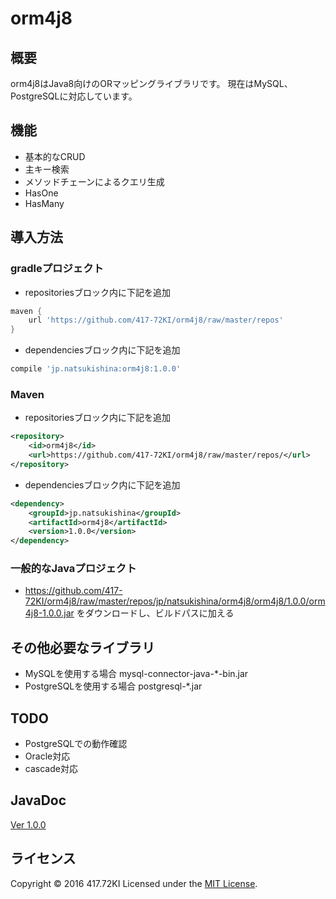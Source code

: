 # orm4j8

## 概要

orm4j8はJava8向けのORマッピングライブラリです。
現在はMySQL、PostgreSQLに対応しています。

## 機能

* 基本的なCRUD
* 主キー検索
* メソッドチェーンによるクエリ生成
* HasOne
* HasMany

## 導入方法

### gradleプロジェクト

* repositoriesブロック内に下記を追加
```groovy
maven {
	url 'https://github.com/417-72KI/orm4j8/raw/master/repos'
}
```
* dependenciesブロック内に下記を追加
```groovy
compile 'jp.natsukishina:orm4j8:1.0.0'
```

### Maven

* repositoriesブロック内に下記を追加

```xml
<repository>
	<id>orm4j8</id>
	<url>https://github.com/417-72KI/orm4j8/raw/master/repos/</url>
</repository>
```
* dependenciesブロック内に下記を追加
```xml
<dependency>
	<groupId>jp.natsukishina</groupId>
	<artifactId>orm4j8</artifactId>
	<version>1.0.0</version>
</dependency>
```

### 一般的なJavaプロジェクト
* https://github.com/417-72KI/orm4j8/raw/master/repos/jp/natsukishina/orm4j8/orm4j8/1.0.0/orm4j8-1.0.0.jar
  をダウンロードし、ビルドパスに加える

## その他必要なライブラリ

* MySQLを使用する場合  mysql-connector-java-*-bin.jar
* PostgreSQLを使用する場合  postgresql-*.jar

## TODO

* PostgreSQLでの動作確認
* Oracle対応
* cascade対応

## JavaDoc

[Ver 1.0.0](http://417-72ki.github.io/orm4j8/javadoc/1.0.0/)

## ライセンス

Copyright &copy; 2016 417.72KI
Licensed under the [MIT License][mit].

[MIT]: http://www.opensource.org/licenses/mit-license.php
